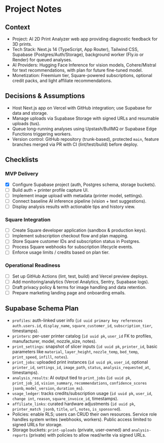 ﻿# Project Notes

## Context
- Project: AI 2D Print Analyzer web app providing diagnostic feedback for 3D prints.
- Tech Stack: Next.js 14 (TypeScript, App Router), Tailwind CSS, Supabase (Postgres/Auth/Storage), background worker (Fly.io or Render) for queued analyses.
- AI Providers: Hugging Face Inference for vision models, Cohere/Mistral for text recommendations, with plan for future fine-tuned model.
- Monetization: Freemium tier, Square-powered subscriptions, optional credit packs, and light affiliate recommendations.

## Decisions & Assumptions
- Host Next.js app on Vercel with GitHub integration; use Supabase for data and storage.
- Manage uploads via Supabase Storage with signed URLs and resumable uploads (tus).
- Queue long-running analyses using Upstash/BullMQ or Supabase Edge Functions triggering workers.
- Version control: GitHub repository (trunk-based), protected `main`, feature branches merged via PR with CI (lint/test/build) before deploy.

## Checklists

### MVP Delivery
- [x] Configure Supabase project (auth, Postgres schema, storage buckets).
- [ ] Build auth + printer profile capture UI.
- [ ] Implement image upload with metadata (printer model, settings).
- [ ] Connect baseline AI inference pipeline (vision + text suggestions).
- [ ] Display analysis results with actionable tips and history view.

### Square Integration
- [ ] Create Square developer application (sandbox & production keys).
- [ ] Implement subscription checkout flow and plan mapping.
- [ ] Store Square customer IDs and subscription status in Postgres.
- [ ] Process Square webhooks for subscription lifecycle events.
- [ ] Enforce usage limits / credits based on plan tier.

### Operational Readiness
- [ ] Set up GitHub Actions (lint, test, build) and Vercel preview deploys.
- [ ] Add monitoring/analytics (Vercel Analytics, Sentry, Supabase logs).
- [ ] Draft privacy policy & terms for image handling and data retention.
- [ ] Prepare marketing landing page and onboarding emails.

## Supabase Schema Plan
- `profiles`: auth-linked user info (`id uuid primary key references auth.users.id`, `display_name`, `square_customer_id`, `subscription_tier`, timestamps).
- `printers`: per-user printer catalog (`id uuid pk`, `user_id` FK to profiles, manufacturer, model, nozzle_size, notes).
- `print_settings`: snapshot of slicer inputs (`id uuid pk`, `printer_id`, basic parameters like `material`, `layer_height`, `nozzle_temp`, `bed_temp`, `print_speed`, `infill`, `notes`).
- `print_jobs`: uploaded print instances (`id uuid pk`, `user_id`, optional `printer_id`, `settings_id`, `image_path`, `status`, `analysis_requested_at`, timestamps).
- `analysis_results`: AI output tied to `print_jobs` (`id uuid pk`, `print_job_id`, `vision_summary`, `recommendations`, `confidence_scores jsonb`, `model_version`, `duration_ms`).
- `usage_ledger`: tracks credits/subscription usage (`id uuid pk`, `user_id`, `change int`, `reason`, `square_invoice_id`, timestamps).
- `affiliate_links`: curated hardware adjustments (`id uuid pk`, `printer_match jsonb`, `title`, `url`, `notes`, `is_sponsored`).
- Policies: enable RLS; users can CRUD their own resources. Service role handles system writes (webhooks, workers). Public access limited to signed URLs for storage.
- Storage buckets: `print-uploads` (private, user-owned) and `analysis-reports` (private) with policies to allow read/write via signed URLs.
